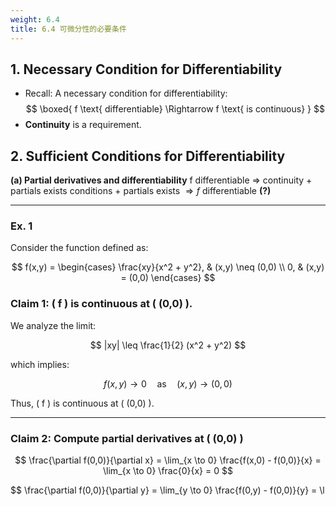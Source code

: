```yaml
---
weight: 6.4
title: 6.4 可微分性的必要条件
---
```


## **1. Necessary Condition for Differentiability**
- Recall: A necessary condition for differentiability:
$$
\boxed{ f \text{ differentiable} \Rightarrow f \text{ is continuous} } 
$$
- **Continuity** is a requirement.
## **2. Sufficient Conditions for Differentiability**
**(a) Partial derivatives and differentiability**
	f differentiable $\Rightarrow$ continuity  + partials exists
	conditions + partials exists $\Rightarrow f$ differentiable **(?)**

---
### **Ex. 1**
Consider the function defined as:

$$
f(x,y) =
\begin{cases} 
\frac{xy}{x^2 + y^2}, & (x,y) \neq (0,0) \\
0, & (x,y) = (0,0)
\end{cases}
$$

### **Claim 1**: \( f \) is continuous at \( (0,0) \).

We analyze the limit:

$$
|xy| \leq \frac{1}{2} (x^2 + y^2)
$$

which implies:

$$
f(x,y) \to 0 \quad \text{as} \quad (x,y) \to (0,0)
$$ 

Thus, \( f \) is continuous at \( (0,0) \).

---

### **Claim 2**: Compute partial derivatives at \( (0,0) \)

$$
\frac{\partial f(0,0)}{\partial x} = \lim_{x \to 0} \frac{f(x,0) - f(0,0)}{x} = \lim_{x \to 0} \frac{0}{x} = 0
$$

$$
\frac{\partial f(0,0)}{\partial y} = \lim_{y \to 0} \frac{f(0,y) - f(0,0)}{y} = \l
